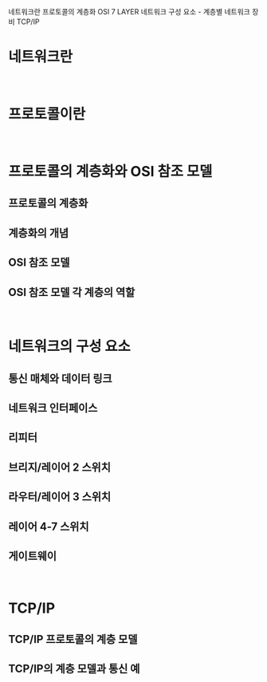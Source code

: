 네트워크란
프로토콜의 계층화
OSI 7  LAYER
네트워크 구성 요소 - 계층별 네트워크 장비
TCP/IP
<br/>

# 네트워크란
<br/>

# 프로토콜이란
<br/>

# 프로토콜의 계층화와 OSI 참조 모델
## 프로토콜의 계층화
## 계층화의 개념
## OSI 참조 모델
## OSI 참조 모델 각 계층의 역할
<br/>

# 네트워크의 구성 요소
## 통신 매체와 데이터 링크
## 네트워크 인터페이스
## 리피터
## 브리지/레이어 2 스위치
## 라우터/레이어 3 스위치
## 레이어 4-7 스위치
## 게이트웨이
<br/>

# TCP/IP
## TCP/IP 프로토콜의 계층 모델
## TCP/IP의 계층 모델과 통신 예
